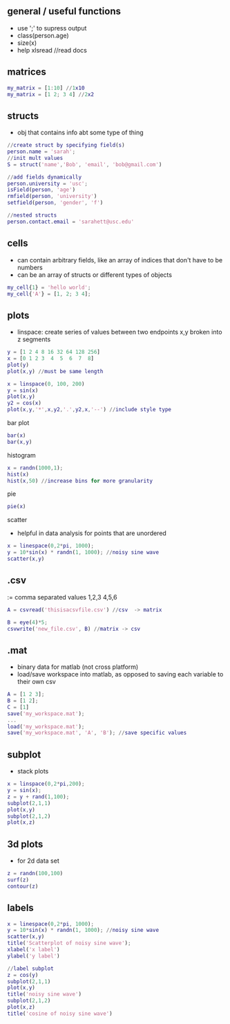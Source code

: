 ## general / useful functions
- use ';' to supress output
- class(person.age)
- size(x)
- help xlsread //read docs

## matrices
``` matlab
my_matrix = [1:10] //1x10 
my_matrix = [1 2; 3 4] //2x2
```

## structs
- obj that contains info abt some type of thing
``` matlab
//create struct by specifying field(s)
person.name = 'sarah';
//init mult values
S = struct('name','Bob', 'email', 'bob@gmail.com')

//add fields dynamically
person.university = 'usc';
isField(person, 'age')
rmfield(person, 'university')
setfield(person, 'gender', 'f')

//nested structs
person.contact.email = 'sarahett@usc.edu'
```

## cells
- can contain arbitrary fields, like an array of indices that don't have to be numbers
- can be an array of structs or different types of objects
``` matlab
my_cell{1} = 'hello world';
my_cell{'A'} = [1, 2; 3 4];
```

## plots
- linspace: create series of values between two endpoints x,y broken into z segments 
```matlab
y = [1 2 4 8 16 32 64 128 256]
x = [0 1 2 3  4  5  6  7  8]
plot(y)
plot(x,y) //must be same length

x = linspace(0, 100, 200)
y = sin(x)
plot(x,y)
y2 = cos(x)
plot(x,y,'*',x,y2,'.',y2,x,'--') //include style type
```
bar plot
```matlab
bar(x)
bar(x,y)
```
histogram
```matlab
x = randn(1000,1);
hist(x)
hist(x,50) //increase bins for more granularity
```
pie
```matlab
pie(x)
```
scatter
- helpful in data analysis for points that are unordered
```matlab
x = linespace(0,2*pi, 1000);
y = 10*sin(x) * randn(1, 1000); //noisy sine wave
scatter(x,y)
```

## .csv
:= comma separated values
1,2,3
4,5,6

```matlab
A = csvread('thisisacsvfile.csv') //csv  -> matrix 

B = eye(4)*5;
csvwrite('new_file.csv', B) //matrix -> csv
```

## .mat
- binary data for matlab (not cross platform)
- load/save workspace into matlab, as opposed to saving each variable to their own csv
```matlab
A = [1 2 3];
B = [1 2];
C = [1]
save('my_workspace.mat');
...
load('my_workspace.mat');
save('my_workspace.mat', 'A', 'B'); //save specific values
```

## subplot
- stack plots
```matlab
x = linspace(0,2*pi,200);
y = sin(x);
z = y + rand(1,100);
subplot(2,1,1)
plot(x,y)
subplot(2,1,2)
plot(x,z)
```

## 3d plots
- for 2d data set
```matlab
z = randn(100,100)
surf(z)
contour(z)
```

## labels
```matlab
x = linespace(0,2*pi, 1000);
y = 10*sin(x) * randn(1, 1000); //noisy sine wave
scatter(x,y)
title('Scatterplot of noisy sine wave');
xlabel('x label')
ylabel('y label')

//label subplot
z = cos(y)
subplot(2,1,1)
plot(x,y)
title('noisy sine wave')
subplot(2,1,2)
plot(x,z)
title('cosine of noisy sine wave')
```

